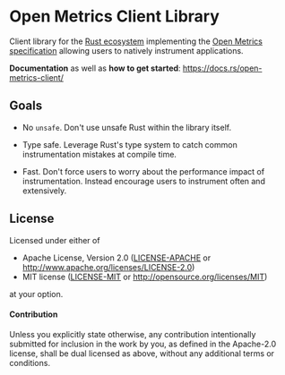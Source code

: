 # Open Metrics Client Library

Client library for the [Rust ecosystem](https://github.com/rust-lang/)
implementing the [Open Metrics
specification](https://github.com/OpenObservability/OpenMetrics) allowing users
to natively instrument applications.

**Documentation** as well as **how to get started**:
https://docs.rs/open-metrics-client/

## Goals

- No `unsafe`. Don't use unsafe Rust within the library itself.

- Type safe. Leverage Rust's type system to catch common instrumentation
  mistakes at compile time.

- Fast. Don't force users to worry about the performance impact of
  instrumentation. Instead encourage users to instrument often and extensively.

## License

Licensed under either of

 * Apache License, Version 2.0 ([LICENSE-APACHE](LICENSE-APACHE) or http://www.apache.org/licenses/LICENSE-2.0)
 * MIT license ([LICENSE-MIT](LICENSE-MIT) or http://opensource.org/licenses/MIT)

at your option.

#### Contribution

Unless you explicitly state otherwise, any contribution intentionally submitted
for inclusion in the work by you, as defined in the Apache-2.0 license, shall be
dual licensed as above, without any additional terms or conditions.
